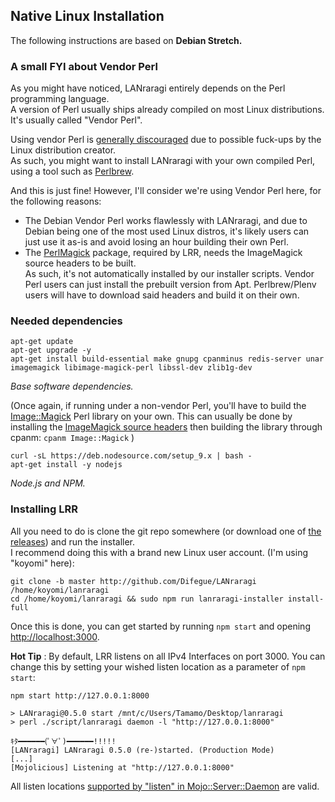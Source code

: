 ## Native Linux Installation

The following instructions are based on **Debian Stretch.**

### A small FYI about Vendor Perl

As you might have noticed, LANraragi entirely depends on the Perl programming language.  
A version of Perl usually ships already compiled on most Linux distributions. It's usually called "Vendor Perl".  

Using vendor Perl is [generally discouraged](http://www.modernperlbooks.com/mt/2012/01/avoiding-the-vendor-perl-fad-diet.html) due to possible fuck-ups by the Linux distribution creator.  
As such, you might want to install LANraragi with your own compiled Perl, using a tool such as [Perlbrew](https://perlbrew.pl/).  

And this is just fine! However, I'll consider we're using Vendor Perl here, for the following reasons:  
* The Debian Vendor Perl works flawlessly with LANraragi, and due to Debian being one of the most used Linux distros, it's likely users can just use it as-is and avoid losing an hour building their own Perl.  
* The [PerlMagick](http://search.cpan.org/~jcristy/PerlMagick-6.89-1/Magick.pm) package, required by LRR, needs the ImageMagick source headers to be built.  
As such, it's not automatically installed by our installer scripts. Vendor Perl users can just install the prebuilt version from Apt. Perlbrew/Plenv users will have to download said headers and build it on their own.

### Needed dependencies

```  
apt-get update
apt-get upgrade -y
apt-get install build-essential make gnupg cpanminus redis-server unar imagemagick libimage-magick-perl libssl-dev zlib1g-dev
```  
_Base software dependencies._  

(Once again, if running under a non-vendor Perl, you'll have to build the [Image::Magick](http://search.cpan.org/~jcristy/PerlMagick-6.89-1/Magick.pm) Perl library on your own. This can usually be done by installing the [ImageMagick source headers](https://packages.debian.org/wheezy/armhf/libdevel/libmagickcore-dev) then building the library through cpanm: `cpanm Image::Magick` )


```  
curl -sL https://deb.nodesource.com/setup_9.x | bash -
apt-get install -y nodejs
```  
_Node.js and NPM._

### Installing LRR 

All you need to do is clone the git repo somewhere (or download one of [the releases](https://github.com/Difegue/LANraragi/releases)) and run the installer.  
I recommend doing this with a brand new Linux user account. (I'm using "koyomi" here):  

```  
git clone -b master http://github.com/Difegue/LANraragi /home/koyomi/lanraragi
cd /home/koyomi/lanraragi && sudo npm run lanraragi-installer install-full
```  
Once this is done, you can get started by running ``npm start`` and opening [http://localhost:3000](http://localhost:3000).  

**Hot Tip** : By default, LRR listens on all IPv4 Interfaces on port 3000. You can change this by setting your wished listen location as a parameter of ``npm start``:  
```
npm start http://127.0.0.1:8000

> LANraragi@0.5.0 start /mnt/c/Users/Tamamo/Desktop/lanraragi
> perl ./script/lanraragi daemon -l "http://127.0.0.1:8000"

ｷﾀ━━━━━━(ﾟ∀ﾟ)━━━━━━!!!!!
[LANraragi] LANraragi 0.5.0 (re-)started. (Production Mode)
[...]
[Mojolicious] Listening at "http://127.0.0.1:8000"
```
All listen locations [supported by "listen" in Mojo::Server::Daemon](http://www.mojolicious.org/perldoc/Mojo/Server/Daemon#listen) are valid.